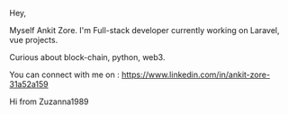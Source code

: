 Hey,

Myself Ankit Zore. I'm Full-stack developer currently working on Laravel, vue projects.

Curious about block-chain, python, web3.

You can connect with me on : https://www.linkedin.com/in/ankit-zore-31a52a159

Hi from Zuzanna1989
